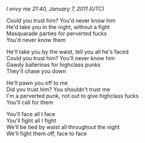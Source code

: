 *I envy me 21:40, January 7, 2011 (UTC)*

Could you trust him? You'd never know him<br>
He'd take you in the night, without a fight<br>
Masquarade parties for perverted fucks<br>
You'd never know them<br>

He'll take you by the waist, tell you all he's faced<br>
Could you trust him? You'll never know him<br>
Gawdy ballerinas for highclass punks<br>
They'll chase you down<br>

He'll pawn you off to me<br>
Did you trust him? You shouldn't trust me<br>
I'm a perverted punk, not out to give highclass fucks<br>
You'll call for them<br>

You'll face all I face<br>
You'll fight all I fight<br>
We'll be tied by waist all throughout the night<br>
We'll fight them off, face to face<br>
